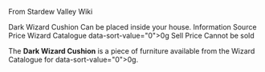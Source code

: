 From Stardew Valley Wiki

Dark Wizard Cushion Can be placed inside your house. Information Source Price Wizard Catalogue data-sort-value="0"&gt;0g Sell Price Cannot be sold

The **Dark Wizard Cushion** is a piece of furniture available from the Wizard Catalogue for data-sort-value="0"&gt;0g.
